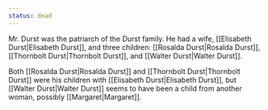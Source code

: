 ```yaml
---
status: dead
---
```


Mr. Durst was the patriarch of the Durst family. He had a wife, [[Elisabeth Durst|Elisabeth Durst]], and three children: [[Rosalda Durst|Rosalda Durst]], [[Thornbolt Durst|Thornbolt Durst]], and [[Walter Durst|Walter Durst]].

Both [[Rosalda Durst|Rosalda Durst]] and [[Thornbolt Durst|Thornbolt Durst]] were his children with [[Elisabeth Durst|Elisabeth Durst]], but [[Walter Durst|Walter Durst]] seems to have been a child from another woman, possibly [[Margaret|Margaret]].
